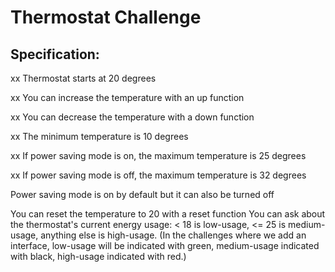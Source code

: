 # Thermostat Challenge

## Specification:

xx Thermostat starts at 20 degrees  

xx You can increase the temperature with an up function  

xx You can decrease the temperature with a down function  

xx The minimum temperature is 10 degrees  

xx If power saving mode is on, the maximum temperature is 25 degrees  

xx If power saving mode is off, the maximum temperature is 32 degrees  

Power saving mode is on by default but it can also be turned off

You can reset the temperature to 20 with a reset function
You can ask about the thermostat's current energy usage: < 18 is low-usage, <= 25 is medium-usage, anything else is high-usage.
(In the challenges where we add an interface, low-usage will be indicated with green, medium-usage indicated with black, high-usage indicated with red.)
